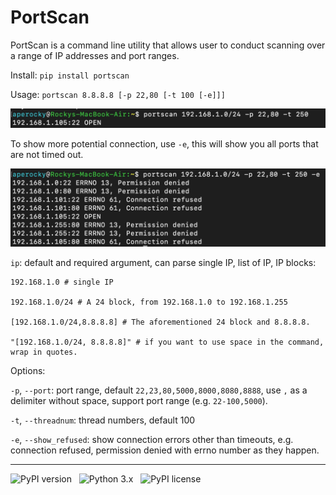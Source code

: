 # PortScan

PortScan is a command line utility that allows user to conduct scanning over a range of IP addresses and port ranges.

Install: `pip install portscan`

Usage: `portscan 8.8.8.8 [-p 22,80 [-t 100 [-e]]]`

![Simple Command](/Demo_0.png)

To show more potential connection, use `-e`, this will show you all ports that are not timed out.

![Show more potential connection](/Demo_1.png)

`ip`: default and required argument, can parse single IP, list of IP, IP blocks:

    192.168.1.0 # single IP

    192.168.1.0/24 # A 24 block, from 192.168.1.0 to 192.168.1.255

    [192.168.1.0/24,8.8.8.8] # The aforementioned 24 block and 8.8.8.8.

    "[192.168.1.0/24, 8.8.8.8]" # if you want to use space in the command, wrap in quotes.

Options:

`-p`, `--port`: port range, default `22,23,80,5000,8000,8080,8888`, use `,` as a delimiter without space, support port range (e.g. `22-100,5000`).

`-t`, `--threadnum`: thread numbers, default 100

`-e`, `--show_refused`: show connection errors other than timeouts, e.g. connection refused, permission denied with errno number as they happen.

---

![PyPI version](http://img.shields.io/pypi/v/termdown.svg) &nbsp; ![Python 3.x](http://img.shields.io/badge/Python-3.x-green.svg) &nbsp; ![PyPI license](https://img.shields.io/github/license/mashape/apistatus.svg)
